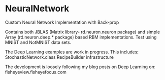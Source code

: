 # NeuralNetwork
Custom Neural Network Implementation with Back-prop

Contains both JBLAS (Matrix library- rd.neuron.neuron package) and simple Array (rd.neuron.deep.* package) based RBM implementations.
Test using MNIST and NotMNIST data sets.

The Deep Learning examples are work in progress. 
This includes:
StochasticNetwork.class
RecipeBuilder infrastructure

The development is loosely following my blog posts on Deep Learning on: fisheyeview.fisheyefocus.com
